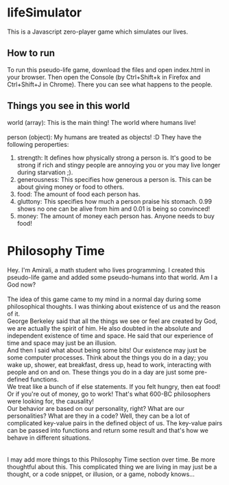 # lifeSimulator
This is a Javascript zero-player game which simulates our lives.

## How to run
To run this pseudo-life game, download the files and open index.html in your browser. Then open the Console (by Ctrl+Shift+k in Firefox and Ctrl+Shift+J in Chrome). There you can see what happens to the people.

## Things you see in this world
world (array): This is the main thing! The world where humans live!<br><br>
person (object): My humans are treated as objects! :D They have the following peroperties:
1) strength: It defines how physically strong a person is. It's good to be strong if rich and stingy people are annoying you or you may live longer during starvation ;).
2) generousness: This specifies how generous a person is. This can be about giving money or food to others.
3) food: The amount of food each person has.
4) gluttony: This specifies how much a person praise his stomach. 0.99 shows no one can be alive from him and 0.01 is being so convinced!
5) money: The amount of money each person has. Anyone needs to buy food!

# Philosophy Time
Hey. I'm Amirali, a math student who lives programming. I created this pseudo-life game and added some pseudo-humans into that world. Am I a God now?<br><br>
The idea of this game came to my mind in a normal day during some philosophical thoughts. I was thinking about existence of us and the reason of it.<br>
George Berkeley said that all the things we see or feel are created by God, we are actually the spirit of him. He also doubted in the absolute and independent existence of time and space. He said that our experience of time and space may just be an illusion.<br>
And then I said what about being some bits! Our existence may just be some computer processes. Think about the things you do in a day; you wake up, shower, eat breakfast, dress up, head to work, interacting with people and on and on. These things you do in a day are just some pre-defined functions.<br>
We treat like a bunch of if else statements. If you felt hungry, then eat food! Or if you're out of money, go to work! That's what 600-BC philosophers were looking for, the causality!<br>
Our behavior are based on our personality, right? What are our personalities? What are they in a code? Well, they can be a lot of complicated key-value pairs in the defined object of us. The key-value pairs can be passed into functions and return some result and that's how we behave in different situations.
<br><br><br>
I may add more things to this Philosophy Time section over time. Be more thoughtful about this. This complicated thing we are living in may just be a thought, or a code snippet, or illusion, or a game, nobody knows...
